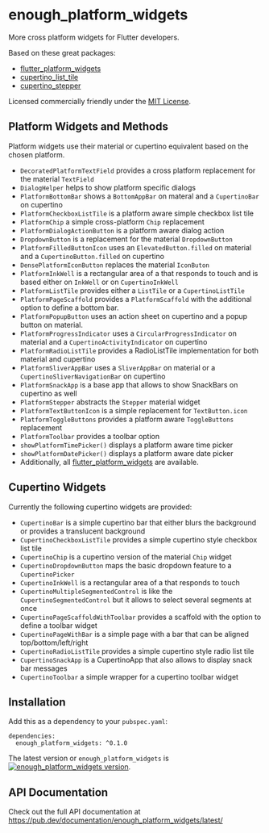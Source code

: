 # enough_platform_widgets

More cross platform widgets for Flutter developers.

Based on these great packages:
* [flutter_platform_widgets](https://pub.dev/packages/flutter_platform_widgets)
* [cupertino_list_tile](https://pub.dev/packages/cupertino_list_tile)
* [cupertino_stepper](cupertino_stepper)

Licensed commercially friendly under the [MIT License](LICENSE).


## Platform Widgets and Methods
Platform widgets use their material or cupertino equivalent based on the chosen platform.

* `DecoratedPlatformTextField` provides a cross platform replacement for the material `TextField`
* `DialogHelper` helps to show platform specific dialogs
* `PlatformBottomBar` shows a `BottomAppBar` on materal and a `CupertinoBar` on cupertino
* `PlatformCheckboxListTile` is a platform aware simple checkbox list tile
* `PlatformChip` a simple cross-platform `Chip` replacement
* `PlatformDialogActionButton` is a platform aware dialog action
* `DropdownButton` is a replacement for the material `DropdownButton`
* `PlatformFilledButtonIcon` uses an `ElevatedButton.filled` on material and a `CupertinoButton.filled` on cupertino
* `DensePlatformIconButton` replaces the material `IconButon`
* `PlatformInkWell` is a rectangular area of a that responds to touch and is based either on `InkWell` or on `CupertinoInkWell`
* `PlatformListTile` provides either a `ListTile` or a `CupertinoListTile`
* `PlatformPageScaffold` provides a `PlatformScaffold` with the additional option to define a bottom bar.
* `PlatformPopupButton` uses an action sheet on cupertino and a popup button on material.
* `PlatformProgressIndicator` uses a `CircularProgressIndicator` on material and a `CupertinoActivityIndicator` on cupertino
* `PlatformRadioListTile` provides a RadioListTile implementation for both material and cupertino
* `PlatformSliverAppBar` uses a `SliverAppBar` on material or a `CupertinoSliverNavigationBar` on cupertino
* `PlatformSnackApp` is a base app that allows to show SnackBars on cupertino as well
* `PlatformStepper` abstracts the `Stepper` material widget
* `PlatformTextButtonIcon` is a simple replacement for `TextButton.icon`
* `PlatformToggleButtons` provides a platform aware `ToggleButtons` replacement
* `PlatformToolbar` provides a toolbar option
* `showPlatformTimePicker()` displays a platform aware time picker
* `showPlatformDatePicker()` displays a platform aware date picker
* Additionally, all [flutter_platform_widgets](https://pub.dev/packages/flutter_platform_widgets) are available.

## Cupertino Widgets
Currently the following cupertino widgets are provided:
* `CupertinoBar` is a simple cupertino bar that either blurs the background or provides a translucent background
* `CupertinoCheckboxListTile` provides a simple cupertino style checkbox list tile
* `CupertinoChip` is a cupertino version of the material `Chip` widget
* `CupertinoDropdownButton` maps the basic dropdown feature to a `CupertinoPicker`
* `CupertinoInkWell` is a rectangular area of a that responds to touch
* `CupertinoMultipleSegmentedControl` is like the `CupertinoSegmentedControl` but it allows to select several segments at once
* `CupertinoPageScaffoldWithToolbar` provides a scaffold with the option to define a toolbar widget
* `CupertinoPageWithBar` is a simple page with a bar that can be aligned top/bottom/left/right
* `CupertinoRadioListTile` provides a simple cupertino style radio list tile
* `CupertinoSnackApp` is a CupertinoApp that also allows to display snack bar messages
* `CupertinoToolbar` a simple wrapper for a cupertino toolbar widget 

## Installation
Add this as a dependency to your `pubspec.yaml`:
```
dependencies:
  enough_platform_widgets: ^0.1.0
```

The latest version or `enough_platform_widgets` is [![enough_platform_widgets version](https://img.shields.io/pub/v/enough_platform_widgets.svg)](https://pub.dartlang.org/packages/enough_platform_widgets).


## API Documentation
Check out the full API documentation at https://pub.dev/documentation/enough_platform_widgets/latest/
